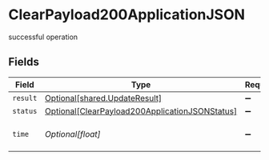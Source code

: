 # ClearPayload200ApplicationJSON

successful operation


## Fields

| Field                                                                                                             | Type                                                                                                              | Required                                                                                                          | Description                                                                                                       |
| ----------------------------------------------------------------------------------------------------------------- | ----------------------------------------------------------------------------------------------------------------- | ----------------------------------------------------------------------------------------------------------------- | ----------------------------------------------------------------------------------------------------------------- |
| `result`                                                                                                          | [Optional[shared.UpdateResult]](../../models/shared/updateresult.md)                                              | :heavy_minus_sign:                                                                                                | N/A                                                                                                               |
| `status`                                                                                                          | [Optional[ClearPayload200ApplicationJSONStatus]](../../models/operations/clearpayload200applicationjsonstatus.md) | :heavy_minus_sign:                                                                                                | N/A                                                                                                               |
| `time`                                                                                                            | *Optional[float]*                                                                                                 | :heavy_minus_sign:                                                                                                | Time spent to process this request                                                                                |